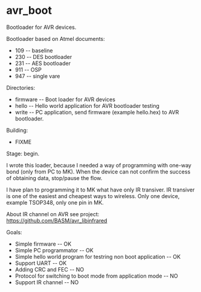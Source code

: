 avr_boot
========

Bootloader for AVR devices.

Bootloader based on Atmel documents:
* 109 -- baseline
* 230 -- DES bootloader
* 231 -- AES bootloader
* 911 -- OSP
* 947 -- single vare

Directories:
* firmware -- Boot loader for AVR devices
* hello    -- Hello world application for AVR bootloader testing
* write    -- PC application, send firmware (example hello.hex) to AVR bootloader.

Building:
* FIXME

Stage: begin.

I wrote this loader, because I needed a way of programming with one-way bond (only from PC to MK).
When the device can not confirm the success of obtaining data, stop/pause the flow.

I have plan to programming it to MK what have only IR transiver. IR transiver is one of the
easiest and cheapest ways to wireless. Only one device, example TSOP348, only one pin in MK.

About IR channel on AVR see project: https://github.com/BASM/avr_libinfrared


Goals:
* Simple firmware -- OK
* Simple PC programmator -- OK
* Simple hello world program for testring non boot application -- OK
* Support UART -- OK
* Adding CRC and FEC -- NO
* Protocol for switching to boot mode from application mode -- NO
* Support IR channel -- NO

